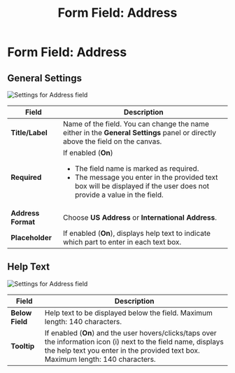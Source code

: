 ﻿---
uid: form-field-address
topic: form-field-address
locale: en
title: "Form Field: Address"
dnneditions: Evoq Engage
dnnversion: 09.02.00
parent-topic: administrators-forms-overview
related-topics: form-field-date-time,form-field-dropdown,form-field-email,form-field-esignature,form-field-multi-line-text,form-field-multiple-choice,form-field-name,form-field-number,form-field-phone-number,form-field-single-line-text,form-field-static-text,form-field-terms-conditions,form-field-url-website,form-field-submit
---

# Form Field: Address

## General Settings

  

![Settings for Address field](/images/scr-FormField-Address-generalsettings.gif)

  

|**Field**|**Description**|
|---|---|
|**Title/Label**|Name of the field. You can change the name either in the **General Settings** panel or directly above the field on the canvas.|
|**Required**|If enabled (**On**)<ul><li>The field name is marked as required.</li><li>The message you enter in the provided text box will be displayed if the user does not provide a value in the field.</li></ul>|
|**Address Format**|Choose **US Address** or **International Address**.|
|**Placeholder**|If enabled (**On**), displays help text to indicate which part to enter in each text box.|

## Help Text

  

![Settings for Address field](/images/scr-FormField-Address-helptext.gif)

  

|**Field**|**Description**|
|---|---|
|**Below Field**|Help text to be displayed below the field. Maximum length: 140 characters.|
|**Tooltip**|If enabled (**On**) and the user hovers/clicks/taps over the information icon (i) next to the field name, displays the help text you enter in the provided text box. Maximum length: 140 characters.|
